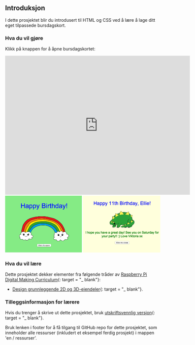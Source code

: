 ## Introduksjon

I dette prosjektet blir du introdusert til HTML og CSS ved å lære å lage ditt eget tilpassede bursdagskort.

### Hva du vil gjøre

Klikk på knappen for å åpne bursdagskortet:

<div class="trinket">
  <iframe src="https://trinket.io/embed/html/e996dc0380?outputOnly=true&start=result" width="600" height="450" frameborder="0" marginwidth="0" marginheight="0" allowfullscreen>
  </iframe>
  <img src="images/birthday-final.png">
</div>

### Hva du vil lære

Dette prosjektet dekker elementer fra følgende tråder av [Raspberry Pi Digital Making Curriculum](http://rpf.io/curriculum){: target = "_ blank"}:

+ [Design grunnleggende 2D og 3D-eiendeler](https://www.raspberrypi.org/curriculum/design/creator){: target = "_ blank"}.

### Tilleggsinformasjon for lærere

Hvis du trenger å skrive ut dette prosjektet, bruk [utskriftsvennlig versjon](https://projects.raspberrypi.org/en/projects/happy-birthday/print){: target = "_ blank"}.

Bruk lenken i footer for å få tilgang til GitHub repo for dette prosjektet, som inneholder alle ressurser (inkludert et eksempel ferdig prosjekt) i mappen 'en / ressurser'.